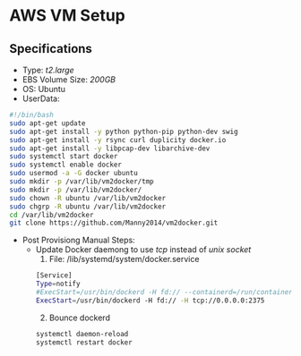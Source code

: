 # AWS VM Setup

## Specifications
- Type: *t2.large*
- EBS Volume Size: *200GB*
- OS: Ubuntu
- UserData:
```bash
#!/bin/bash
sudo apt-get update 
sudo apt-get install -y python python-pip python-dev swig
sudo apt-get install -y rsync curl duplicity docker.io
sudo apt-get install -y libpcap-dev libarchive-dev
sudo systemctl start docker
sudo systemctl enable docker
sudo usermod -a -G docker ubuntu 
sudo mkdir -p /var/lib/vm2docker/tmp
sudo mkdir -p /var/lib/vm2docker/
sudo chown -R ubuntu /var/lib/vm2docker
sudo chgrp -R ubuntu /var/lib/vm2docker
cd /var/lib/vm2docker
git clone https://github.com/Manny2014/vm2docker.git
```
- Post Provisiong Manual Steps:
    - Update Docker daemong to use *tcp* instead of *unix socket*
        1. File: /lib/systemd/system/docker.service
        ```bash
        [Service]
        Type=notify
        #ExecStart=/usr/bin/dockerd -H fd:// --containerd=/run/containerd/containerd.sock
        ExecStart=/usr/bin/dockerd -H fd:// -H tcp://0.0.0.0:2375
        ```
        2. Bounce dockerd
        ```bash
        systemctl daemon-reload
        systemctl restart docker
        ```